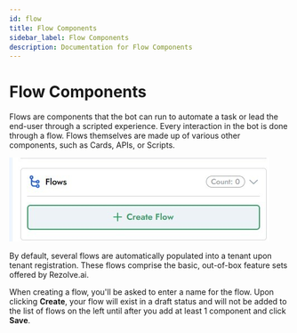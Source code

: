 ```yaml
---
id: flow
title: Flow Components
sidebar_label: Flow Components
description: Documentation for Flow Components
---
```


# Flow Components

Flows are components that the bot can run to automate a task or lead the end-user through a scripted experience. Every interaction in the bot is done through a flow. Flows themselves are made up of various other components, such as Cards, APIs, or Scripts.


![Flow Components](../../../static/img/Creator%20Studio/Flows_Components.jpg)


By default, several flows are automatically populated into a tenant upon tenant registration. These flows comprise the basic, out-of-box feature sets offered by Rezolve.ai.

When creating a flow, you'll be asked to enter a name for the flow. Upon clicking **Create**, your flow will exist in a draft status and will not be added to the list of flows on the left until after you add at least 1 component and click **Save**.
